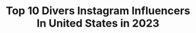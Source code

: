 ---
title: Top 10 Divers Instagram Influencers In United States in 2023
description: >-
  Find top divers Instagram influencers in United States in 2023. Most popular hashtags: #ad #stayinside #k9unit.
platform: Instagram
hits: 1529
text_top: Discover the top-rated Instagram profiles on inBeat.
text_bottom: Our platform holds 1529 Instagram influencers like this in United States for you to work with.
profiles:
  - username: "officersofcolor"
    fullname: >-
      Officers Of Color
    bio: >-
      ⚫️🔵⚫️ Celebrating the diversity in Law Enforcement. Showing the world a different perspective. Erasing the stereotype one day at a time. 🇺🇸
    location: "United States"
    followers: 32987
    engagement: 507
    commentsToLikes: 0.059454
    id: ck13bso3wwzeg0i19pljegpug
    verified: false
    hashtags: "#blackpride, #backtheblue, #blackandblue, #swat"
  - username: "brydenhattie"
    fullname: >-
      Bryden Hattie
    bio: >-
      🔸University of Tennessee🔸 Canadian National Team Diver 🇨🇦 -Youth Olympics -World Championships -Commonwealth Games 🌈👻- Brydenhattie
    location: "United States"
    followers: 9042
    engagement: 1598
    commentsToLikes: 0.039964
    id: ck9hcy43cng0e0j78b9l5p5un
    verified: false
    hashtags: "#chunli, #blacklivesmatter, #olympicday, #teamcanada"
  - username: "jovankalexndra"
    fullname: >-
      𝐴𝑙𝑒̀𝑥𝑎𝑛𝑑𝑟𝑎
    bio: >-
      🌊Licensed Scuba Divers 🌏Bibliophile|Astrophile|Thallasophile 🌱@lembehfoundation ______________________________________
    location: "United States"
    followers: 42210
    engagement: 1162
    commentsToLikes: 0.025354
    id: ck14i7k21e1920i19ebi6p017
    verified: false
    hashtags: "#bersamacampina, #toyotaadauntukanda, #stayinside, #campinaicecream"
  - username: "irietoaurora"
    fullname: >-
      Writer |Podcaster |Activist 🇹🇹
    bio: >-
      ✌🏾Irie: the state of feeling great 👩🏾‍💻Founder: @diversify.vanlife 🎙Host: @nomadsattheintersectionspod Paypal/Venmo: @irietoaurora 👇🏾PODCAST👇🏾
    location: "United States"
    followers: 55570
    engagement: 505
    commentsToLikes: 0.037331
    id: ck0vw628ss9r40i19dl3u0nx3
    verified: false
    hashtags: "#for21, #diversifyvanlife, #pacificogiveaway, #pacificopartner"
  - username: "nowakmj1"
    fullname: >-
      Monika Jessica Nowak
    bio: >-
      @caffe_giro *owner* ❤️🚴‍♀️☕️ @rogellisportswear 👊🏻 @diverseyteam 📩 nowakmj1@gmail.com
    location: "United States"
    followers: 8270
    engagement: 1282
    commentsToLikes: 0.040244
    id: ck0vz3bxp731s0i19nl5c5pmi
    verified: false
    hashtags: "#bike, #polishgirl, #trekbike, #trekgirl"
  - username: "modismagic"
    fullname: >-
      MORGAN ✨ Disney Style
    bio: >-
      Full-time dreamer serving Disney magic with a dash of sass and a sprinkle of positivity💫🌈 💌 modismagic@gmail.com 📍Orlando 🍫Disney Diversity 🤍 she/her
    location: "United States"
    followers: 8944
    engagement: 1039
    commentsToLikes: 0.118588
    id: ck15rp7r490rx0i19nk5hvuwb
    verified: false
    hashtags: "#waltdisneyworld, #blackgirldisney, #recycledfashion, #shopdisney"
  - username: "t1dchick"
    fullname: >-
      Jillian: T1Dchick
    bio: >-
      ✨Chronic illness advocate 💉 Type 1 diabetes + cystic acne + psoriasis 💦 Certified Diver 🦋 All bodies are beautiful 🤓 Speaker | Michigan 📍
    location: "United States"
    followers: 46562
    engagement: 161
    commentsToLikes: 0.083786
    id: ck5c7r1m181650i114bw40334
    verified: false
    hashtags: "#talkaboutcomplications, #t1d, #scream, #comingsoon"
  - username: "isbeeracarb"
    fullname: >-
      megan ✻ beer ✻ travel ✻ style
    bio: >-
      💁🏻‍♀️whatever, i'm getting cheese fries 🌾brewer 🌈diversity, equity, inclusion advocate 🍻traveling brewer+speaker 💼@societebrewing 📍san diego
    location: "United States"
    followers: 33513
    engagement: 850
    commentsToLikes: 0.030048
    id: ck5c817tp8krs0i11qrqas6p2
    verified: false
    hashtags: "#makethefirstmove, #bumblepartner, #raiseyourbarr, #barrhillpartner"
  - username: "robbiequinnnyc"
    fullname: >-
      robbie quinn
    bio: >-
      Celebrating Diversity and Inclusion through style. Photographer, Author @streetunicornsbook
    location: "United States"
    followers: 11163
    engagement: 683
    commentsToLikes: 0.067084
    id: ck0vzun31aze00i19x3r2ai4a
    verified: false
    hashtags: "#thisisnewyorkcity, #fromstreetswithlove"
  - username: "valeriaaesquivel"
    fullname: >-
      ⓥⓐⓛ
    bio: >-
      Central FL 📍//🇵🇪// diverse🖤//appreciating life.
    location: "United States"
    followers: 5575
    engagement: 1192
    commentsToLikes: 0.034070
    id: ckap1b1gqttbn0i78zcl7o2tn
    verified: false
    hashtags: "#machupicchu, #9daysleft, #andibagus, #sippinandslipping"
---